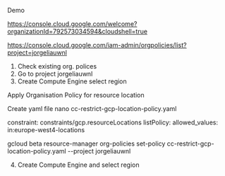 Demo 

https://console.cloud.google.com/welcome?organizationId=792573034594&cloudshell=true

https://console.cloud.google.com/iam-admin/orgpolicies/list?project=jorgeliauwnl

1. Check existing org. polices
2. Go to project jorgeliauwnl 
3. Create Compute Engine select region 

Apply Organisation Policy for resource location

Create yaml file
nano cc-restrict-gcp-location-policy.yaml

constraint: constraints/gcp.resourceLocations
listPolicy:
  allowed_values:
    in:europe-west4-locations

gcloud beta resource-manager org-policies set-policy cc-restrict-gcp-location-policy.yaml --project  jorgeliauwnl

4. Create Compute Engine and select region